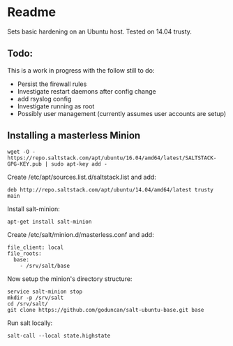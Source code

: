 # Readme

Sets basic hardening on an Ubuntu host. Tested on 14.04 trusty.


## Todo:

This is a work in progress with the follow still to do:

* Persist the firewall rules
* Investigate restart daemons after config change
* add rsyslog config
* Investigate running as root
* Possibly user management (currently assumes user accounts are setup)


## Installing a masterless Minion

```
wget -O - https://repo.saltstack.com/apt/ubuntu/16.04/amd64/latest/SALTSTACK-GPG-KEY.pub | sudo apt-key add -
```

Create /etc/apt/sources.list.d/saltstack.list and add:

```
deb http://repo.saltstack.com/apt/ubuntu/14.04/amd64/latest trusty main
```

Install salt-minion:

```
apt-get install salt-minion
```

Create /etc/salt/minion.d/masterless.conf and add:

```
file_client: local
file_roots:
  base:
    - /srv/salt/base
```

Now setup the minion's directory structure:

```
service salt-minion stop
mkdir -p /srv/salt
cd /srv/salt/
git clone https://github.com/goduncan/salt-ubuntu-base.git base
```

Run salt locally:

```
salt-call --local state.highstate
```
